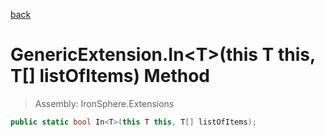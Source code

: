 ﻿

[back](/IronSphere.Extensions/types/GenericExtension)

# GenericExtension.In&lt;T&gt;(this T this, T[] listOfItems) Method

> Assembly: IronSphere.Extensions

```csharp
public static bool In<T>(this T this, T[] listOfItems);
```



 